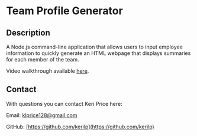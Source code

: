 # Team Profile Generator

## Description

A Node.js command-line application that allows users to input employee information to quickly generate an HTML webpage that displays summaries for each member of the team.

Video walkthrough available [here](https://drive.google.com/file/d/1QgZL-SmoLZK6QkY7LRa-QIChU_2KwpaH/view).

## Contact

With questions you can contact Keri Price here:

Email: [klprice128@gmail.com](mailto:klprice128@gmail.com)

GitHub: [https://github.com/kerilp](https://github.com/kerilp)